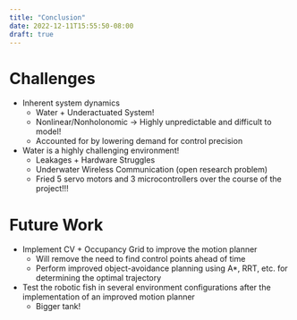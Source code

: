 ```yaml
---
title: "Conclusion"
date: 2022-12-11T15:55:50-08:00
draft: true
---
```


# Challenges

- Inherent system dynamics
    - Water + Underactuated System!
    - Nonlinear/Nonholonomic → Highly unpredictable and difficult to model!
    - Accounted for by lowering demand for control precision
- Water is a highly challenging environment!
    - Leakages + Hardware Struggles
    - Underwater Wireless Communication (open research problem)
    - Fried 5 servo motors and 3 microcontrollers over the course of the project!!!

# Future Work

- Implement CV + Occupancy Grid to improve the motion planner
    - Will remove the need to find control points ahead of time
    - Perform improved object-avoidance planning using A*, RRT, etc. for determining the optimal trajectory
- Test the robotic fish in several environment configurations after the implementation of an improved motion planner
    - Bigger tank!

